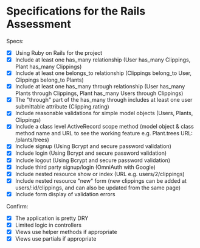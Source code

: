 # Specifications for the Rails Assessment

Specs:
- [x] Using Ruby on Rails for the project
- [X] Include at least one has_many relationship (User has_many Clippings, Plant has_many Clippings)
- [X] Include at least one belongs_to relationship (Clippings belong_to User, Clippings belong_to Plants)
- [X] Include at least one has_many through relationship (User has_many Plants through Clippings, Plant has_many Users through Clippings)
- [X] The "through" part of the has_many through includes at least one user submittable attribute (Clipping.rating)
- [X] Include reasonable validations for simple model objects (Users, Plants, Clippings)
- [X] Include a class level ActiveRecord scope method (model object & class method name and URL to see the working feature e.g. Plant.trees URL: /plants/trees)
- [X] Include signup (Using Bcrypt and secure password validation)
- [X] Include login (Using Bcrypt and secure password validation)
- [X] Include logout (Using Bcrypt and secure password validation)
- [X] Include third party signup/login (OmniAuth with Google)
- [X] Include nested resource show or index (URL e.g. users/2/clippings)
- [X] Include nested resource "new" form (new clippings can be added at users/:id/clippings, and can also be updated from the same page)
- [X] Include form display of validation errors

Confirm:
- [X] The application is pretty DRY
- [X] Limited logic in controllers
- [X] Views use helper methods if appropriate
- [X] Views use partials if appropriate
